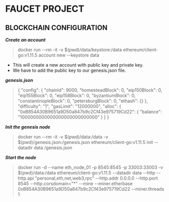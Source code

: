 # FAUCET PROJECT

## BLOCKCHAIN CONFIGURATION


***Create an account***

> docker run --rm -it -v $(pwd)/data/keystore:/data ethereum/client-go:v1.11.5 account new --keystore data

* This will create a new account with public key and private key.
* We have to add the public key to our genesis.json file.

***genesis.json***

> {
	"config": {
		"chainId": 9000,
		"homesteadBlock": 0,
		"eip150Block": 0,
		"eip155Block": 0,
		"eip158Block": 0,
		"byzantiumBlock": 0,
		"constantinopleBlock": 0,
		"petersburgBlock": 0,
		"ethash": {}
	},
	"difficulty": "1",
	"gasLimit": "12000000",
	"alloc": {
			"0xB854A30B9651a9D50a847b9c2Cf43e975719Cd22": {
			"balance": "1000000000000000000000000000"
		}
	}
}

***Init the genesis node***

> docker run --rm -it -v $(pwd)/data:/data -v $(pwd)/genesis.json:/genesis.json ethereum/client-go:v1.11.5 init --datadir data /genesis.json

***Start the node***

> docker run -d --name eth_node_01 -p 8545:8545 -p 33003:33003 -v $(pwd)/data:/data ethereum/client-go:v1.11.5 --datadir data --http --http.api "personal,eth,net,web3,rpc" --http.addr 0.0.0.0 --http.port 8545 --http.corsdomain="*" --mine --miner.etherbase 0xB854A30B9651a9D50a847b9c2Cf43e975719Cd22 --miner.threads 1




